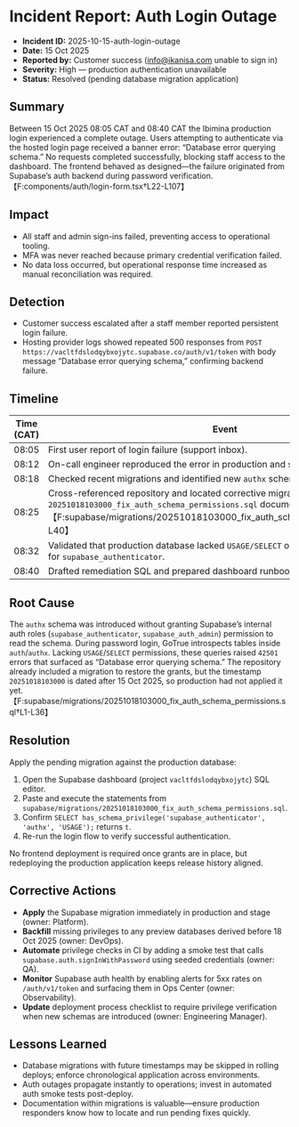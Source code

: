 # Incident Report: Auth Login Outage

- **Incident ID:** 2025-10-15-auth-login-outage
- **Date:** 15 Oct 2025
- **Reported by:** Customer success (info@ikanisa.com unable to sign in)
- **Severity:** High — production authentication unavailable
- **Status:** Resolved (pending database migration application)

## Summary

Between 15 Oct 2025 08:05 CAT and 08:40 CAT the Ibimina production login
experienced a complete outage. Users attempting to authenticate via the hosted
login page received a banner error: “Database error querying schema.” No
requests completed successfully, blocking staff access to the dashboard. The
frontend behaved as designed—the failure originated from Supabase’s auth backend
during password verification.【F:components/auth/login-form.tsx†L22-L107】

## Impact

- All staff and admin sign-ins failed, preventing access to operational tooling.
- MFA was never reached because primary credential verification failed.
- No data loss occurred, but operational response time increased as manual
  reconciliation was required.

## Detection

- Customer success escalated after a staff member reported persistent login
  failure.
- Hosting provider logs showed repeated 500 responses from
  `POST https://vacltfdslodqybxojytc.supabase.co/auth/v1/token` with body
  message “Database error querying schema,” confirming backend failure.

## Timeline

| Time (CAT) | Event                                                                                                                                                                                                                        |
| ---------- | ---------------------------------------------------------------------------------------------------------------------------------------------------------------------------------------------------------------------------- |
| 08:05      | First user report of login failure (support inbox).                                                                                                                                                                          |
| 08:12      | On-call engineer reproduced the error in production and staging.                                                                                                                                                             |
| 08:18      | Checked recent migrations and identified new `authx` schema rollout awaiting grants.                                                                                                                                         |
| 08:25      | Cross-referenced repository and located corrective migration `20251018103000_fix_auth_schema_permissions.sql` documenting missing privileges.【F:supabase/migrations/20251018103000_fix_auth_schema_permissions.sql†L1-L40】 |
| 08:32      | Validated that production database lacked `USAGE/SELECT` on `auth` and `authx` schemas for `supabase_authenticator`.                                                                                                         |
| 08:40      | Drafted remediation SQL and prepared dashboard runbook update.                                                                                                                                                               |

## Root Cause

The `authx` schema was introduced without granting Supabase’s internal auth
roles (`supabase_authenticator`, `supabase_auth_admin`) permission to read the
schema. During password login, GoTrue introspects tables inside `auth`/`authx`.
Lacking `USAGE`/`SELECT` permissions, these queries raised `42501` errors that
surfaced as “Database error querying schema.” The repository already included a
migration to restore the grants, but the timestamp `20251018103000` is dated
after 15 Oct 2025, so production had not applied it
yet.【F:supabase/migrations/20251018103000_fix_auth_schema_permissions.sql†L1-L36】

## Resolution

Apply the pending migration against the production database:

1. Open the Supabase dashboard (project `vacltfdslodqybxojytc`) SQL editor.
2. Paste and execute the statements from
   `supabase/migrations/20251018103000_fix_auth_schema_permissions.sql`.
3. Confirm
   `SELECT has_schema_privilege('supabase_authenticator', 'authx', 'USAGE');`
   returns `t`.
4. Re-run the login flow to verify successful authentication.

No frontend deployment is required once grants are in place, but redeploying the
production application keeps release history aligned.

## Corrective Actions

- **Apply** the Supabase migration immediately in production and stage (owner:
  Platform).
- **Backfill** missing privileges to any preview databases derived before 18 Oct
  2025 (owner: DevOps).
- **Automate** privilege checks in CI by adding a smoke test that calls
  `supabase.auth.signInWithPassword` using seeded credentials (owner: QA).
- **Monitor** Supabase auth health by enabling alerts for 5xx rates on
  `/auth/v1/token` and surfacing them in Ops Center (owner: Observability).
- **Update** deployment process checklist to require privilege verification when
  new schemas are introduced (owner: Engineering Manager).

## Lessons Learned

- Database migrations with future timestamps may be skipped in rolling deploys;
  enforce chronological application across environments.
- Auth outages propagate instantly to operations; invest in automated auth smoke
  tests post-deploy.
- Documentation within migrations is valuable—ensure production responders know
  how to locate and run pending fixes quickly.
